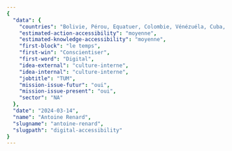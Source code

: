 ```yaml
---
{
  "data": {
    "countries": "Bolivie, Pérou, Equatuer, Colombie, Vénézuéla, Cuba, Honduras",
    "estimated-action-accessibility": "moyenne",
    "estimated-knowledge-accessibility": "moyenne",
    "first-block": "le temps",
    "first-win": "Conscientiser",
    "first-word": "Digital",
    "idea-external": "culture-interne",
    "idea-internal": "culture-interne",
    "jobtitle": "TUM",
    "mission-issue-futur": "oui",
    "mission-issue-present": "oui",
    "sector": "NA"
  },
  "date": "2024-03-14",
  "name": "Antoine Renard",
  "slugname": "antoine-renard",
  "slugpath": "digital-accessibility"
}
---
```

